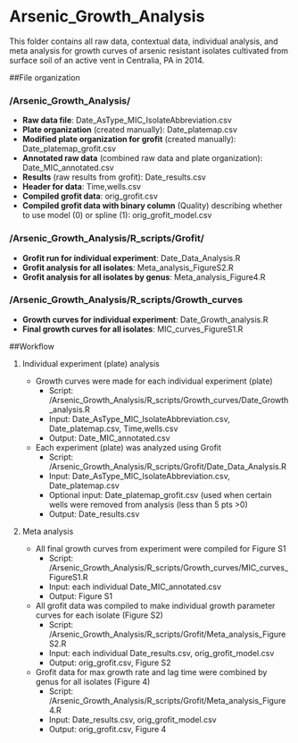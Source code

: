 # Arsenic_Growth_Analysis
This folder contains all raw data, contextual data, individual analysis, and meta analysis for growth curves of arsenic resistant isolates cultivated from surface soil of an active vent in Centralia, PA in 2014. 

##File organization
### /Arsenic_Growth_Analysis/
* __Raw data file__: Date_AsType_MIC_IsolateAbbreviation.csv
* __Plate organization__ (created manually): Date_platemap.csv
* __Modified plate organization for grofit__ (created manually): Date_platemap_grofit.csv
* __Annotated raw data__ (combined raw data and plate organization): Date_MIC_annotated.csv
* __Results__ (raw results from grofit): Date_results.csv
* __Header for data__: Time,wells.csv
* __Compiled grofit data__: orig_grofit.csv
* __Compiled grofit data with binary column__ (Quality) describing whether to use model (0) or spline (1): orig_grofit_model.csv

### /Arsenic_Growth_Analysis/R_scripts/Grofit/
* __Grofit run for individual experiment__: Date_Data_Analysis.R
* __Grofit analysis for all isolates__: Meta_analysis_FigureS2.R
* __Grofit analysis for all isolates by genus__: Meta_analysis_Figure4.R

### /Arsenic_Growth_Analysis/R_scripts/Growth_curves
* __Growth curves for individual experiment__: Date_Growth_analysis.R
* __Final growth curves for all isolates__: MIC_curves_FigureS1.R

##Workflow
1. Individual experiment (plate) analysis
    * Growth curves were made for each individual experiment (plate)
      * Script: /Arsenic_Growth_Analysis/R_scripts/Growth_curves/Date_Growth_analysis.R
      * Input: Date_AsType_MIC_IsolateAbbreviation.csv, Date_platemap.csv, Time,wells.csv
      * Output: Date_MIC_annotated.csv
    * Each experiment (plate) was analyzed using Grofit
      * Script: /Arsenic_Growth_Analysis/R_scripts/Grofit/Date_Data_Analysis.R
      * Input: Date_AsType_MIC_IsolateAbbreviation.csv, Date_platemap.csv
      * Optional input: Date_platemap_grofit.csv (used when certain wells were removed from analysis (less than 5 pts >0) 
      * Output: Date_results.csv
      
2. Meta analysis
    * All final growth curves from experiment were compiled for Figure S1
      * Script: /Arsenic_Growth_Analysis/R_scripts/Growth_curves/MIC_curves_FigureS1.R
      * Input: each individual Date_MIC_annotated.csv
      * Output: Figure S1
    * All grofit data was compiled to make individual growth parameter curves for each isolate (Figure S2)
      * Script: /Arsenic_Growth_Analysis/R_scripts/Grofit/Meta_analysis_FigureS2.R
      * Input: each individual Date_results.csv, orig_grofit_model.csv
      * Output: orig_grofit.csv, Figure S2
    * Grofit data for max growth rate and lag time were combined by genus for all isolates (Figure 4)
      * Script: /Arsenic_Growth_Analysis/R_scripts/Grofit/Meta_analysis_Figure4.R
      * Input: Date_results.csv, orig_grofit_model.csv
      * Output: orig_grofit.csv, Figure 4
